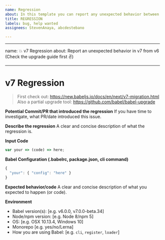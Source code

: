 ```yaml
---
name: Regression
about: In this template you can report any unexpected behavior between the versions.
title: REGRESSION
labels: bug, help wanted
assignees: StevenAnaya, abcdestebano

---
```


---
name: 💥 v7 Regression
about: Report an unexpected behavior in v7 from v6 (Check the upgrade guide first ✌️)

---

# v7 Regression

> First check out: https://new.babeljs.io/docs/en/next/v7-migration.html
> Also a partial upgrade tool: https://github.com/babel/babel-upgrade

**Potential Commit/PR that introduced the regression**
If you have time to investigate, what PR/date introduced this issue.

**Describe the regression**
A clear and concise description of what the regression is.

**Input Code**
<!--- If you have link to our REPL or a standalone repo please link that! -->

```js
var your => (code) => here;
```

**Babel Configuration (.babelrc, package.json, cli command)**

```js
{
  "your": { "config": "here" }
}
```

**Expected behavior/code**
A clear and concise description of what you expected to happen (or code).

**Environment**
- Babel version(s): [e.g. v6.0.0, v7.0.0-beta.34]
- Node/npm version: [e.g. Node 8/npm 5]
- OS: [e.g. OSX 10.13.4, Windows 10]
- Monorepo [e.g. yes/no/Lerna]
- How you are using Babel: [e.g. `cli`, `register`, `loader`]

